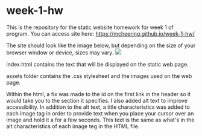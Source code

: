 # week-1-hw
This is the repository for the static website homework for week 1 of program.  You can access site here: https://mcheering.github.io/week-1-hw/

The site should look like the image below, but depending on the size of your browser window or device, sizes may vary. 
<img src="week-1-hw/Screen Shot .png">

index.html contains the text that will be displayed on the static web page. 

assets folder contains the .css stylesheet and the images used on the web page.  

Within the html, a fix was made to the id on the first link in the header so it would take you to the section it specifies.  I also added alt text to improve accessibility.  In addition to the alt text, a title characteristics was added to each image tag in order to provide text when you place your cursor over an image and hold it a for a few seconds.  This text is the same as what's in the alt characteristics of each image teg in the HTML file.  
